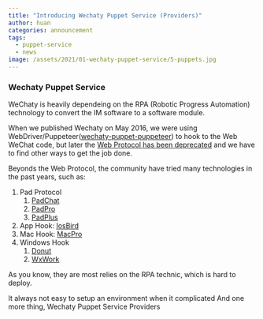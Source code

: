 ```yaml
---
title: "Introducing Wechaty Puppet Service (Providers)"
author: huan
categories: announcement
tags:
  - puppet-service
  - news
image: /assets/2021/01-wechaty-puppet-service/5-puppets.jpg
---
```


### Wechaty Puppet Service

WeChaty is heavily dependeing on the RPA (Robotic Progress Automation) technology to convert the IM software to a software module.

When we published Wechaty on May 2016, we were using WebDriver/Puppeteer([wechaty-puppet-puppeteer](https://github.com/wechaty/wechaty-puppet-puppeteer)) to hook to the Web WeChat code, but later the [Web Protocol has been deprecated](https://github.com/wechaty/wechaty/issues/603) and we have to find other ways to get the job done.

Beyonds the Web Protocol, the community have tried many technologies in the past years, such as:

1. Pad Protocol
    1. [PadChat](https://www.npmjs.com/package/wechaty-puppet-padchat)
    1. [PadPro](https://www.npmjs.com/package/wechaty-puppet-padpro)
    1. [PadPlus](https://github.com/wechaty/wechaty-puppet-padplus)
1. App Hook: [IosBird](https://github.com/juzibot/wechaty-puppet-iosbird)
1. Mac Hook: [MacPro](https://github.com/juzibot/wechaty-puppet-macpro)
1. Windows Hook
    1. [Donut](https://github.com/juzibot/donut-tester)
    1. [WxWork](https://github.com/juzibot/wxwork-tester)

As you know, they are most relies on the RPA technic, which is hard to deploy.

It always not easy to setup an environment when it complicated
And one more thing, Wechaty Puppet Service Providers


